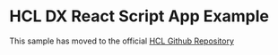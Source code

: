 # HCL DX React Script App Example

This sample has moved to the official [HCL Github Repository](https://github.com/HCL-TECH-SOFTWARE/sample-react-script-application)
